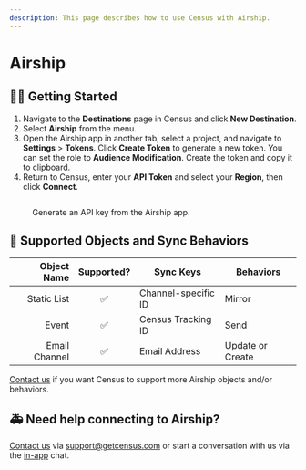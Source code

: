 ```yaml
---
description: This page describes how to use Census with Airship.
---
```


# Airship

## 🏃‍♀️ Getting Started

1. Navigate to the **Destinations** page in Census and click **New Destination**.
2. Select **Airship** from the menu.
3. Open the Airship app in another tab, select a project, and navigate to **Settings** > **Tokens**. Click **Create Token** to generate a new token. You can set the role to **Audience Modification**. Create the token and copy it to clipboard.
4. Return to Census, enter your **API Token** and select your **Region**, then click **Connect**.

<figure><img src="../.gitbook/assets/airship.png" alt=""><figcaption><p>Generate an API key from the Airship app.</p></figcaption></figure>

## 🔀 Supported Objects and Sync Behaviors <a href="#supported-objects-and-sync-behaviors" id="supported-objects-and-sync-behaviors"></a>

| **Object Name** | **Supported?** | **Sync Keys**  | **Behaviors**    |
|----------------:| :------------: | ---------------- |------------------|
|     Static List | ✅ | Channel-specific ID | Mirror           |
|           Event | ✅ | Census Tracking ID | Send             |
|   Email Channel | ✅ | Email Address | Update or Create |

[Contact us](mailto:support@getcensus.com) if you want Census to support more Airship objects and/or behaviors.

## 🚑 Need help connecting to Airship?

[Contact us](mailto:support@getcensus.com) via support@getcensus.com or start a conversation with us via the [in-app](https://app.getcensus.com) chat.
